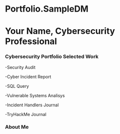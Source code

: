 # Portfolio.SampleDM
# Your Name, Cybersecurity Professional 

### Cybersecurity Portfolio Selected Work
 -Security Audit
 
 -Cyber Incident Report
 
 -SQL Query
 
 -Vulnerable Systems Analisys
 
 -Incident Handlers Journal
 
 -TryHackMe Journal

### About Me
